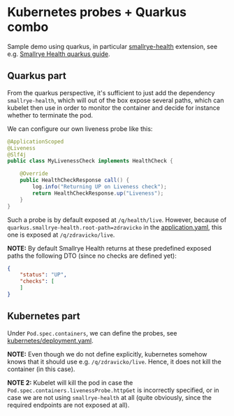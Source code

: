 # Kubernetes probes + Quarkus combo
Sample demo using quarkus, in particular [smallrye-health](https://quarkus.io/extensions/io.quarkus/quarkus-smallrye-health/)
extension, see e.g. [Smallrye Health quarkus guide](https://quarkus.io/guides/smallrye-health).

## Quarkus part
From the quarkus perspective, it's sufficient to just add the dependency `smallrye-health`, which will out of the box
expose several paths, which can kubelet then use in order to monitor the container and decide for instance whether to
terminate the pod.

We can configure our own liveness probe like this:
```java
@ApplicationScoped
@Liveness
@Slf4j
public class MyLivenessCheck implements HealthCheck {

    @Override
    public HealthCheckResponse call() {
        log.info("Returning UP on Liveness check");
        return HealthCheckResponse.up("Liveness");
    }
}
```
Such a probe is by default exposed at `/q/health/live`. However, because of
`quarkus.smallrye-health.root-path=zdravicko` in the [application.yaml](./src/main/resources/application.yaml#L6), this one is exposed at `/q/zdravicko/live`.

**NOTE:** By default Smallrye Health returns at these predefined exposed paths the following DTO (since no checks are
defined yet):
```json
{
    "status": "UP",
    "checks": [
    ]
}
```

## Kubernetes part
Under `Pod.spec.containers`, we can define the probes, see [kubernetes/deployment.yaml](./kubernetes/deployment.yaml#L22).

**NOTE:** Even though we do not define explicitly, kubernetes somehow knows that it should use e.g. `/q/zdravicko/live`.
Hence, it does not kill the container (in this case).

**NOTE 2:** Kubelet will kill the pod in case the `Pod.spec.containers.livenessProbe.httpGet` is incorrectly specified,
or in case we are not using `smallrye-health` at all (quite obviously, since the required endpoints are not exposed at
all).
